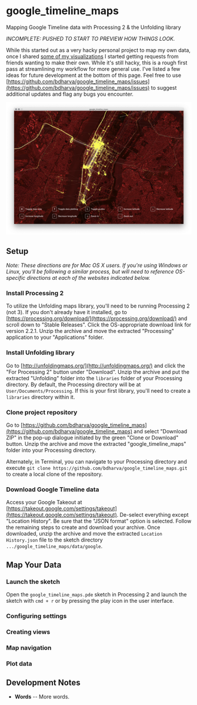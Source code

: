 # google_timeline_maps
Mapping Google Timeline data with Processing 2 & the Unfolding library

_*INCOMPLETE: PUSHED TO START TO PREVIEW HOW THINGS LOOK.*_

While this started out as a very hacky personal project to map my own data, once I shared [some of my visualizations](https://www.instagram.com/p/Bsl9pEoH_rf/) I started getting requests from friends wanting to make their own. While it's still hacky, this is a rough first pass at streamlining my workflow for more general use. I've listed a few ideas for future development at the bottom of this page. Feel free to use [https://github.com/bdharva/google_timeline_maps/issues](https://github.com/bdharva/google_timeline_maps/issues) to suggest additional updates and flag any bugs you encounter.

![Sample visualization](assets/hero.png?raw=true)

## Setup

_Note: These directions are for Mac OS X users. If you're using Windows or Linux, you'll be following a similar process, but will need to reference OS-specific directions at each of the websites indicated below._

### Install Processing 2

To utilize the Unfolding maps library, you'll need to be running Processing 2 (not 3). If you don't already have it installed, go to [https://processing.org/download/](https://processing.org/download/) and scroll down to "Stable Releases". Click the OS-appropriate download link for version 2.2.1. Unzip the archive and move the extracted "Processing" application to your "Applications" folder.

### Install Unfolding library

Go to [http://unfoldingmaps.org/](http://unfoldingmaps.org/) and click the "For Processing 2" button under "Download". Unzip the archive and put the extracted "Unfolding" folder into the `libraries` folder of your Processing directory. By default, the Processing directory will be at `User/Documents/Processing`. If this is your first library, you'll need to create a `libraries` directory within it.

### Clone project repository

Go to [https://github.com/bdharva/google_timeline_maps](https://github.com/bdharva/google_timeline_maps) and select "Download ZIP" in the pop-up dialogue initiated by the green "Clone or Download" button. Unzip the archive and move the extracted "google_timeline_maps" folder into your Processing directory.

Alternately, in Terminal, you can navigate to your Processing directory and execute `git clone https://github.com/bdharva/google_timeline_maps.git` to create a local clone of the repository.

### Download Google Timeline data

Access your Google Takeout at [https://takeout.google.com/settings/takeout](https://takeout.google.com/settings/takeout). De-select everything except "Location History". Be sure that the "JSON format" option is selected. Follow the remaining steps to create and download your archive. Once downloaded, unzip the archive and move the extracted `Location History.json` file to the sketch directory `.../google_timeline_maps/data/google`.

## Map Your Data

### Launch the sketch

Open the `google_timeline_maps.pde` sketch in Processing 2 and launch the sketch with `cmd + r` or by pressing the play icon in the user interface.

### Configuring settings

### Creating views

### Map navigation

### Plot data

## Development Notes

*	__Words__ -- More words.
